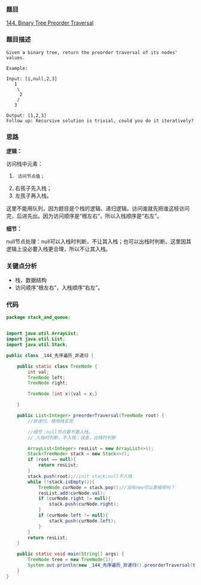 ### 题目
[144. Binary Tree Preorder Traversal](https://leetcode.com/problems/binary-tree-preorder-traversal/)

### 题目描述
```
Given a binary tree, return the preorder traversal of its nodes' values.

Example:

Input: [1,null,2,3]
   1
    \
     2
    /
   3

Output: [1,2,3]
Follow up: Recursive solution is trivial, could you do it iteratively?
```

### 思路
**逻辑：**

访问栈中元素：
1.  	访问节点值；
2. 右孩子先入栈；
3. 左孩子再入栈。

这里不能用队列，因为题目是个栈的逻辑、递归逻辑。访问谁就先把谁这枝访问完，后进先出。因为访问顺序是“根左右”，所以入栈顺序是“右左”。

**细节：**

null节点处理：null可以入栈时判断，不让其入栈；也可以出栈时判断。这里因其逻辑上没必要入栈更合理，所以不让其入栈。

### 关键点分析
* 栈，数据结构
* 访问顺序“根左右”，入栈顺序“右左”。

### 代码
```java
package stack_and_queue;


import java.util.ArrayList;
import java.util.List;
import java.util.Stack;

public class _144_先序遍历_非递归 {

    public static class TreeNode {
        int val;
        TreeNode left;
        TreeNode right;

        TreeNode (int x){val = x;}

    }

    public List<Integer> preorderTraversal(TreeNode root) {
        //非递归，使用栈实现

        //细节：null节点要不要入栈。
        // 入栈时判断，不入栈；或者，出栈时判断

        ArrayList<Integer> resList = new ArrayList<>();
        Stack<TreeNode> stack = new Stack<>();
        if (root == null){
            return resList;
        }
        stack.push(root);//init stack;null不入栈
        while (!stack.isEmpty()){
            TreeNode curNode = stack.pop();//没有new可以直接用吗？
            resList.add(curNode.val);
            if (curNode.right != null){
                stack.push(curNode.right);
            }
            if (curNode.left != null){
                stack.push(curNode.left);
            }
        }
        return resList;
    }

    public static void main(String[] args) {
        TreeNode tree = new TreeNode(1);
        System.out.println(new _144_先序遍历_非递归().preorderTraversal(tree));
    }
}
```